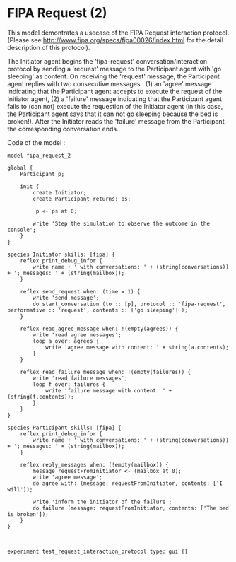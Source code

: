 [//]: # (keyword|skill_fipa)
[//]: # (keyword|type_message)
[//]: # (keyword|concept_fipa)
# FIPA Request (2)


This model demontrates a usecase of the FIPA Request interaction protocol. (Please see http://www.fipa.org/specs/fipa00026/index.html for the detail description of this protocol).

The Initiator agent begins the 'fipa-request' conversation/interaction protocol by sending a 'request' message to the Participant agent with 'go sleeping' as content.
On receiving the 'request' message, the Participant agent replies with two consecutive messages : 
(1) an 'agree' message indicating that the Participant agent accepts to execute the request of the Initiator agent, 
(2) a 'failure' message indicating that the Participant agent fails to (can not) execute the requestion of the Initiator agent (in this case, the Participant agent says that it can not go sleeping because the bed is broken!).
After the Initiator reads the 'failure' message from the Participant, the corresponding conversation ends.


Code of the model : 

```
model fipa_request_2

global {
	Participant p;
	
	init {
		create Initiator;
		create Participant returns: ps;
		
		 p <- ps at 0;
		
		write 'Step the simulation to observe the outcome in the console';
	}
}

species Initiator skills: [fipa] {
	reflex print_debug_infor {
		write name + ' with conversations: ' + (string(conversations)) + '; messages: ' + (string(mailbox));
	}
	
	reflex send_request when: (time = 1) {
		write 'send message';
		do start_conversation (to :: [p], protocol :: 'fipa-request', performative :: 'request', contents :: ['go sleeping'] );
	}
	
	reflex read_agree_message when: !(empty(agrees)) {
		write 'read agree messages';
		loop a over: agrees {
			write 'agree message with content: ' + string(a.contents);
		}
	}
	
	reflex read_failure_message when: !(empty(failures)) {
		write 'read failure messages';
		loop f over: failures {
			write 'failure message with content: ' + (string(f.contents));
		}
	}
}

species Participant skills: [fipa] {
	reflex print_debug_infor {
		write name + ' with conversations: ' + (string(conversations)) + '; messages: ' + (string(mailbox));
	}

	reflex reply_messages when: (!empty(mailbox)) {
		message requestFromInitiator <- (mailbox at 0);
		write 'agree message';
		do agree with: (message: requestFromInitiator, contents: ['I will']);
		
		write 'inform the initiator of the failure';
		do failure (message: requestFromInitiator, contents: ['The bed is broken']);
	}
}



experiment test_request_interaction_protocol type: gui {}
```
